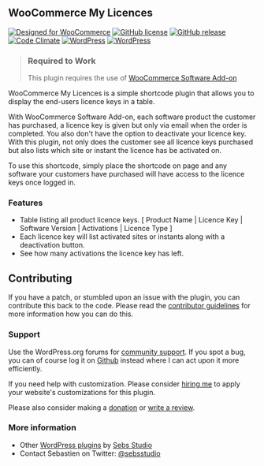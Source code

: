 ## WooCommerce My Licences

[![Designed for WooCommerce](http://img.shields.io/badge/Designed%20for-WooCommerce-a46497.svg?style=flat)](http://woothemes.com/woocommerce/) [![GitHub license](https://img.shields.io/badge/license-GPLv3-blue.svg?style=flat)](https://raw.githubusercontent.com/Sebs-Studio/WooCommerce-My-Licences/master/license.txt) [![GitHub release](https://img.shields.io/github/release/qubyte/rubidium.svg?style=flat)](https://github.com/Sebs-Studio/WooCommerce-My-Licences) [![Code Climate](https://codeclimate.com/github/Sebs-Studio/WooCommerce-My-Licences/badges/gpa.svg?style=flat)](https://codeclimate.com/github/Sebs-Studio/WooCommerce-My-Licences) [![WordPress](https://img.shields.io/wordpress/plugin/dt/woocommerce-my-licences.svg?style=flat)](https://wordpress.org/plugins/woocommerce-my-licences/) [![WordPress](https://img.shields.io/wordpress/v/woocommerce-my-licences.svg?style=flat)](https://wordpress.org/plugins/woocommerce-my-licences/)

> ### Required to Work
> This plugin requires the use of [WooCommerce Software Add-on](http://www.woothemes.com/products/software-add-on/)

WooCommerce My Licences is a simple shortcode plugin that allows you to display the end-users licence keys in a table.

With WooCommerce Software Add-on, each software product the customer has purchased, a licence key is given but only via email when the order is completed. You also don't have the option to deactivate your licence key. With this plugin, not only does the customer see all licence keys purchased but also lists which site or instant the licence has be activated on.

To use this shortcode, simply place the shortcode on page and any software your customers have purchased will have access to the licence keys once logged in.

### Features
 * Table listing all product licence keys. [ Product Name | Licence Key | Software Version | Activations | Licence Type ]
 * Each licence key will list activated sites or instants along with a deactivation button.
 * See how many activations the licence key has left.

## Contributing
If you have a patch, or stumbled upon an issue with the plugin, you can contribute this back to the code. Please read the [contributor guidelines](https://github.com/Sebs-Studio/WooCommerce-My-Licences/blob/master/CONTRIBUTING.md) for more information how you can do this.

### Support
Use the WordPress.org forums for [community support](https://wordpress.org/support/plugin/woocommerce-my-licences). If you spot a bug, you can of course log it on [Github](https://github.com/Sebs-Studio/WooCommerce-My-Licences/issues) instead where I can act upon it more efficiently.

If you need help with customization. Please consider [hiring me](http://www.sebastiendumont.com/hire-me/) to apply your website's customizations for this plugin.

Please also consider making a [donation](http://www.sebastiendumont.com/donation/) or [write a review](https://wordpress.org/support/view/plugin-reviews/woocommerce-my-licences?rate=5#postform).

### More information
* Other [WordPress plugins](http://profiles.wordpress.org/sebsstudio/) by [Sebs Studio](http://www.sebs-studio.com/)
* Contact Sebastien on Twitter: [@sebsstudio](http://twitter.com/sebsstudio)

